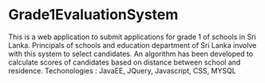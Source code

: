 # Grade1EvaluationSystem
This is a web application to submit applications for grade 1 of schools in Sri Lanka. Principals of schools and education department of Sri Lanka involve with this system to select candidates. An algorithm has been developed to calculate scores of candidates based on distance between school and residence.
Techonologies : JavaEE, JQuery, Javascript, CSS, MYSQL
